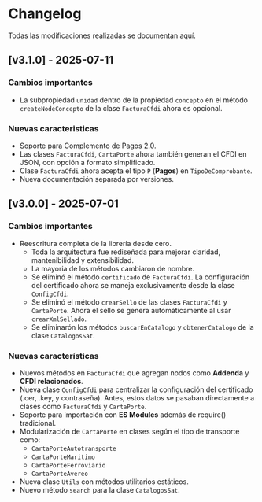 # Changelog

Todas las modificaciones realizadas se documentan aquí.

## [v3.1.0] - 2025-07-11

### Cambios importantes

- La subpropiedad `unidad` dentro de la propiedad `concepto` en el método `createNodeConcepto` de la clase `FacturaCfdi` ahora es opcional.

### Nuevas caracteristicas

- Soporte para Complemento de Pagos 2.0.
- Las clases `FacturaCfdi`, `CartaPorte` ahora también generan el CFDI en JSON, con opción a formato simplificado.
- Clase `FacturaCfdi` ahora acepta el tipo `P` (**Pagos**) en `TipoDeComprobante`.
- Nueva documentación separada por versiones.

## [v3.0.0] - 2025-07-01

### Cambios importantes

- Reescritura completa de la librería desde cero.
  - Toda la arquitectura fue rediseñada para mejorar claridad, mantenibilidad y extensibilidad.
  - La mayoria de los métodos cambiaron de nombre.
  - Se eliminó el método `certificado` de `FacturaCfdi`. La configuración del certificado ahora se maneja exclusivamente desde la clase `ConfigCfdi`.
  - Se eliminó el método `crearSello` de las clases `FacturaCfdi` y `CartaPorte`. Ahora el sello se genera automáticamente al usar `crearXmlSellado`.
  - Se eliminarón los métodos `buscarEnCatalogo` y `obtenerCatalogo` de la clase `CatalogosSat`.

### Nuevas características

- Nuevos métodos en `FacturaCfdi` que agregan nodos como **Addenda** y **CFDI relacionados**.
- Nueva clase `ConfigCfdi` para centralizar la configuración del certificado (.cer, .key, y contraseña). Antes, estos datos se pasaban directamente a clases como `FacturaCfdi` y `CartaPorte`.
- Soporte para importación con **ES Modules** además de require() tradicional.
- Modularización de `CartaPorte` en clases según el tipo de transporte como:
  - `CartaPorteAutotransporte`
  - `CartaPorteMaritimo`
  - `CartaPorteFerroviario`
  - `CartaPorteAvereo`
- Nueva clase `Utils` con métodos utilitarios estáticos.
- Nuevo método `search` para la clase `CatalogosSat`.
